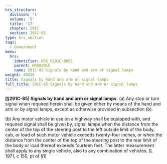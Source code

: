 ```yaml
---
hrs_structure:
  division: '1'
  volume: '5'
  title: '17'
  chapter: 291C
  section: 291C-85
type: hrs_section
tags:
  - Government
menu:
  hrs:
    identifier: HRS_0291C-0085
    parent: HRS0291C
    name: 291C-85 Signals by hand and arm or signal lamps
weight: 48320
title: Signals by hand and arm or signal lamps
full_title: 291C-85 Signals by hand and arm or signal lamps
---
```

**[§291C-85] Signals by hand and arm or signal lamps.** (a) Any stop or turn signal when required herein shall be given either by means of the hand and arm or by signal lamps, except as otherwise provided in subsection (b).

(b) Any motor vehicle in use on a highway shall be equipped with, and required signal shall be given by, signal lamps when the distance from the center of the top of the steering post to the left outside limit of the body, cab, or load of such motor vehicle exceeds twenty-four inches, or when the distance from the center of the top of the steering post to the rear limit of the body or load thereof exceeds fourteen feet. The latter measurement shall apply to any single vehicle, also to any combination of vehicles. [L 1971, c 150, pt of §1]